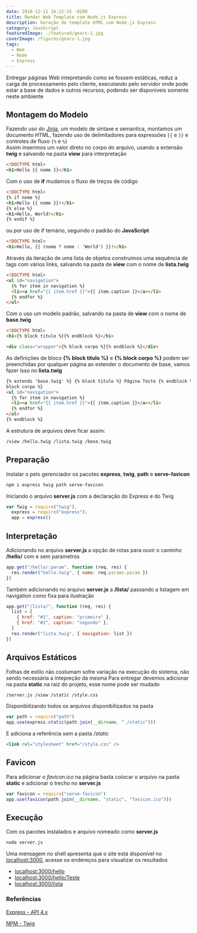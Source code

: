 ```yaml
---
date: 2018-12-11 16:22:15 -0200
title: Render Web Template com Node.js Express
description: Geração de template HTML com Node.js Express
category: JavaScript
featuredImage: ./featured/gears-1.jpg
coverImage: /figures/gears-1.jpg
tags:
  - Web
  - Node
  - Express
---
```


Entregar páginas Web intepretando como se fossem estáticas, reduz a carga de processamento pelo cliente, executando pelo servidor onde pode estar a base de dados e outros recursos, podendo ser disponiveis somente neste ambiente

## Montagem do Modelo

Fazendo uso do [Jinja](http://jinja.pocoo.org/docs/2.10/templates/), um modelo de sintaxe e semantica, montamos um documento HTML, fazendo uso de delimitadores para expressões `{{` e `}}` e controles de fluxo `{%` e `%}`  
Assim inserimos um valor direto no corpo do arquivo, usando a extensão **twig** e salvando na pasta **view** para interpretação

```html
<!DOCTYPE html>
<h1>Hello {{ nome }}</h1>
```

Com o uso de **if** mudamos o fluxo de treços de código

```html
<!DOCTYPE html>
{% if nome %}
<h1>Hello {{ nome }}!</h1>
{% else %}
<h1>Hello, World!</h1>
{% endif %}
```

ou por uso de if ternário, seguindo o padrão do **JavaScript**

```html
<!DOCTYPE html>
<h1>Hello, {{ (nome ? nome : 'World') }}!</h1>
```

Através da iteração de uma lista de objetos construimos uma sequência de tags com vários links, salvando na pasta de **view** com o nome de **lista.twig**

```html
<!DOCTYPE html>
<ul id="navigation">
  {% for item in navigation %}
  <li><a href="{{ item.href }}">{{ item.caption }}</a></li>
  {% endfor %}
</ul>
```

Com o uso um modelo padrão, salvando na pasta de **view** com o nome de **base.twig**

```html
<!DOCTYPE html>
<h1>{% block titulo %}{% endblock %}</h1>

<div class="wrapper">{% block corpo %}{% endblock %}</div>
```

As definições de bloco **{% block titulo %}** e **{% block corpo %}** podem ser preenchidas por qualquer página ao estender o documento de base, vamos fazer isso no **lista.twig**

```html
{% extends 'base.twig' %} {% block titulo %} Página Teste {% endblock %} {%
block corpo %}
<ul id="navigation">
  {% for item in navigation %}
  <li><a href="{{ item.href }}">{{ item.caption }}</a></li>
  {% endfor %}
</ul>
{% endblock %}
```

A estrutura de arquivos deve ficar assim:

```html
/view /hello.twig /lista.twig /base.twig
```

## Preparação

Instalar o pelo gerenciador os pacotes **express**, **twig**, **path** e **serve-favicon**

```bash
npm i express twig path serve-favicon
```

Iniciando o arquivo **server.js** com a declaração do Express e do Twig

```javascript
var Twig = require("twig"),
  express = require("express"),
  app = express()
```

## Interpretação

Adicionando no arquivo **server.js** a opção de rotas para ouvir o caminho **/hello/** com e sem parametros

```javascript
app.get("/hello/:param", function (req, res) {
  res.render("hello.twig", { name: req.params.param })
})
```

Também adicionando no arquivo **server.js** a **/lista/** passando a listagem em navigation como fixa para ilustração

```javascript
app.get("/lista/", function (req, res) {
  list = [
    { href: "#1", caption: "primeiro" },
    { href: "#2", caption: "segundo" },
  ]
  res.render("lista.twig", { navigation: list })
})
```

## Arquivos Estáticos

Folhas de estilo não costumam sofre variação na execução do sistema, não sendo necessária a intepreção da mesma
Para entregar devemos adicionar na pasta **static** na raiz do projeto, esse nome pode ser mudado

```html
/server.js /view /static /style.css
```

Disponibilizando todos os arquivos disponibilizados na pasta

```javascript
var path = require("path")
app.use(express.static(path.join(__dirname, "./static")))
```

E adiciona a referência sem a pasta _/static_

```html
<link rel="stylesheet" href="/style.css" />
```

## Favicon

Para adicionar o _favicon.ico_ na página basta colocar o arquivo na pasta **static** e adicionar o trecho no **server.js**

```javascript
var favicon = require("serve-favicon")
app.use(favicon(path.join(__dirname, "static", "favicon.ico")))
```

## Execução

Com os pacotes instalados e arquivo nomeado como **server.js**

```bash
node server.js
```

Uma mensagem no shell apresenta que o site está disponível no [localhost:3000](localhost:3000), acesse os endereços para visualizar os resultados

- [localhost:3000/hello](localhost:3000/hello)
- [localhost:3000/hello/Teste](localhost:3000/hello/Teste)
- [localhost:3000/lista](localhost:3000/lista)

### Referências

[Express - API 4.x](http://expressjs.com/pt-br/api.html)

[NPM - Twig](https://www.npmjs.com/package/twig)
